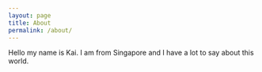 ```yaml
---
layout: page
title: About
permalink: /about/
---
```


Hello my name is Kai. I am from Singapore and I have a lot to say about this world.